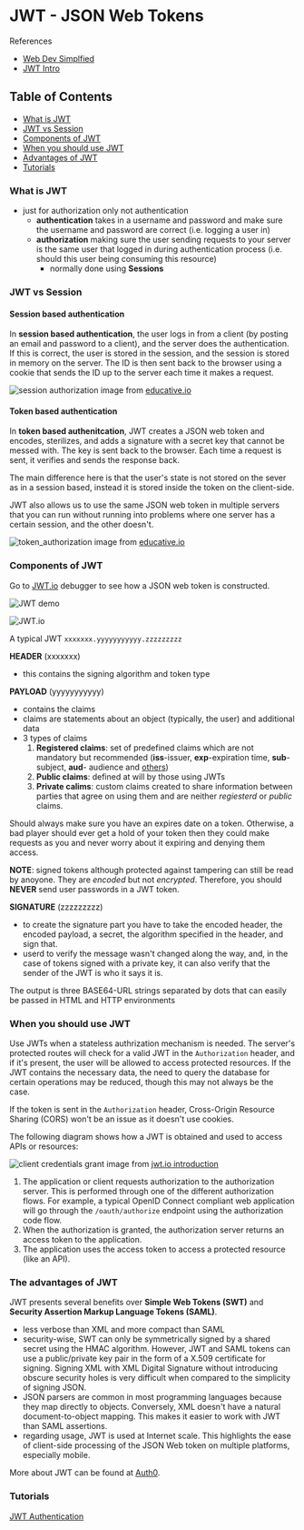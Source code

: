 # JWT - JSON Web Tokens

References

- [Web Dev Simplfied](https://www.youtube.com/watch?v=7Q17ubqLfaM)
- [JWT Intro](https://jwt.io/introduction)

## Table of Contents

- [What is JWT](#what-is-jwt)
- [JWT vs Session](#jwt-vs-session)
- [Components of JWT](#components-of-jwt)
- [When you should use JWT](#when-you-should-use-jwt)
- [Advantages of JWT](#advantages-of-jwt)
- [Tutorials](#tutorials)

### What is JWT

- just for authorization only not authentication
  - **authentication** takes in a username and password and make sure the username and password are correct (i.e. logging a user in)
  - **authorization** making sure the user sending requests to your server is the same user that logged in during authentication process (i.e. should this user being consuming this resource)
    - normally done using **Sessions**

### JWT vs Session

#### Session based authentication

In **session based authentication**, the user logs in from a client (by posting an email and password to a client), and the server does the authentication. If this is correct, the user is stored in the session, and the session is stored in memory on the server. The ID is then sent back to the browser using a cookie that sends the ID up to the server each time it makes a request.

![session authorization](/imgs/session_authorization.png)
image from [educative.io](https://www.educative.io/edpresso/why-should-you-use-jwts)

#### Token based authentication

In **token based authenitcation**, JWT creates a JSON web token and encodes, sterilizes, and adds a signature with a secret key that cannot be messed with. The key is sent back to the browser. Each time a request is sent, it verifies and sends the response back.

The main difference here is that the user's state is not stored on the sever as in a session based, instead it is stored inside the token on the client-side.

JWT also allows us to use the same JSON web token in multiple servers that you can run without running into problems where one server has a certain session, and the other doesn't.

![token_authorization](/imgs/token_authorization.png)
image from [educative.io](https://www.educative.io/edpresso/why-should-you-use-jwts)

### Components of JWT

Go to [JWT.io](https://jwt.io/) debugger to see how a JSON web token is constructed.

![JWT demo](/imgs/jwt.io_demo.gif)

![JWT.io](/imgs/jwt_io.png)

A typical JWT
`xxxxxxx.yyyyyyyyyyy.zzzzzzzzz`

**HEADER** (xxxxxxx)

- this contains the signing algorithm and token type

**PAYLOAD** (yyyyyyyyyyy)

- contains the claims
- claims are statements about an object (typically, the user) and additional data
- 3 types of claims
  1. **Registered claims**: set of predefined claims which are not mandatory but recommended (**iss**-issuer, **exp**-expiration time, **sub**-subject, **aud**- audience and [others](https://datatracker.ietf.org/doc/html/rfc7519#section-4.1))
  1. **Public claims**: defined at will by those using JWTs
  1. **Private calims**: custom claims created to share information between parties that agree on using them and are neither _regiesterd_ or _public_ claims.

Should always make sure you have an expires date on a token. Otherwise, a bad player should ever get a hold of your token then they could make requests as you and never worry about it expiring and denying them access.

**NOTE**: signed tokens although protected against tampering can still be read by anoyone. They are _encoded_ but not _encrypted_. Therefore, you should **NEVER** send user passwords in a JWT token.

**SIGNATURE** (zzzzzzzzz)

- to create the signature part you have to take the encoded header, the encoded payload, a secret, the algorithm specified in the header, and sign that.
- userd to verify the message wasn't changed along the way, and, in the case of tokens signed with a private key, it can also verify that the sender of the JWT is who it says it is.

The output is three BASE64-URL strings separated by dots that can easily be passed in HTML and HTTP environments

### When you should use JWT

Use JWTs when a stateless authrization mechanism is needed. The server's protected routes will check for a valid JWT in the `Authorization` header, and if it's present, the user will be allowed to access protected resources. If the JWT contains the necessary data, the need to query the database for certain operations may be reduced, though this may not always be the case.

If the token is sent in the `Authorization` header, Cross-Origin Resource Sharing (CORS) won't be an issue as it doesn't use cookies.

The following diagram shows how a JWT is obtained and used to access APIs or resources:

![client credentials grant](/imgs/client-credentials-grant.png)
image from [jwt.io introduction](https://jwt.io/introduction)

1. The application or client requests authorization to the authorization server. This is performed through one of the different authorization flows. For example, a typical OpenID Connect compliant web application will go through the `/oauth/authorize` endpoint using the authorization code flow.
1. When the authorization is granted, the authorization server returns an access token to the application.
1. The application uses the access token to access a protected resource (like an API).

### The advantages of JWT

JWT presents several benefits over **Simple Web Tokens (SWT)** and **Security Assertion Markup Language Tokens (SAML)**.

- less verbose than XML and more compact than SAML
- security-wise, SWT can only be symmetrically signed by a shared secret using the HMAC algorithm. However, JWT and SAML tokens can use a public/private key pair in the form of a X.509 certificate for signing. Signing XML with XML Digital Signature without introducing obscure security holes is very difficult when compared to the simplicity of signing JSON.
- JSON parsers are common in most programming languages because they map directly to objects. Conversely, XML doesn't have a natural document-to-object mapping. This makes it easier to work with JWT than SAML assertions.
- regarding usage, JWT is used at Internet scale. This highlights the ease of client-side processing of the JSON Web token on multiple platforms, especially mobile.

More about JWT can be found at [Auth0](https://auth0.com/learn/json-web-tokens/?_ga=2.149867318.1260740837.1642955465-1104985521.1642955465&_gl=1*88dwmh*rollup_ga*MTEwNDk4NTUyMS4xNjQyOTU1NDY1*rollup_ga_F1G3E656YZ*MTY0Mjk2ODAxOC40LjEuMTY0Mjk3MDU5Ni42MA..).

### Tutorials

[JWT Authentication](/node/jwt-authentication/readme.md)
